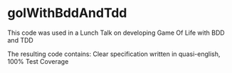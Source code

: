 # golWithBddAndTdd

This code was used in a Lunch Talk on developing Game Of Life with BDD and TDD

The resulting code contains:
Clear specification written in quasi-english,
100% Test Coverage

